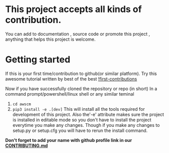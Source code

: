 # This project accepts all kinds of contribution.
You can add to documentation , source code or promote this project , anything that helps this project is welcome.

# Getting started
If this is your first time/contribution to github(or similar platform).
Try this awesome tutorial written by best of the best [!first-contributions](https://github.com/firstcontributions/first-contributions/blob/master/README.md)

Now if you have successfully cloned the repository or repo (in short)
In a command prompt/powershell/linux shell or any similar teminal
1. `cd awscm`
2. `pip3 install -e .[dev]`
This will install all the tools required for development of this project.
Also the'-e' attribute makes sure the project is installed in
editable mode so you don't have to install the project everytime 
you make any changes.
Though if you make any changes to setup.py or setup.cfg
you will have to rerun the install command.

**Don't forget to add your name with github profile link in our [CONTRIBUTING.md](/CONTRIBUTORS.md)**

